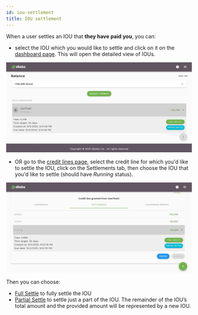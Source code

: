```yaml
---
id: iou-settlement
title: IOU settlement
---
```


When a user settles an IOU that **they have paid you**, you can:

- select the IOU which you would like to settle and click on it on the [dashboard page](dashboard.md). This will open the detailed view of IOUs.

<img src="../assets/web/iou1.JPG" alt="iou settlement image" />

- OR go to the [credit lines page](credit-lines-page.md), select the credit line for which you'd like to settle the IOU, click on the Settlements tab, then choose the IOU that you'd like to settle (should have *Running* status).

<img src="../assets/web/iou2.JPG" alt="iou settlement image" />

Then you can choose:

- [Full Settle](full-iou-settlement.md) to fully settle the IOU
- [Partial Settle](partial-iou-settlement.md) to settle just a part of the IOU. The remainder of the IOU’s total amount and the provided amount will be represented by a new IOU.
